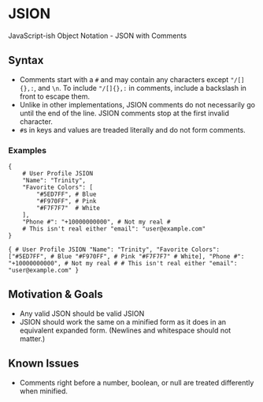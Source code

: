 # JSION
JavaScript-ish Object Notation - JSON with Comments
## Syntax
+ Comments start with a `#` and may contain any characters except `"/[]{},:`, and `\n`. To include `"/[]{},:` in comments, include a backslash in front to escape them.
+ Unlike in other implementations, JSION comments do not necessarily go until the end of the line. JSION comments stop at the first invalid character.
+ `#`s in keys and values are treaded literally and do not form comments.
### Examples
```
{
    # User Profile JSION
    "Name": "Trinity",
    "Favorite Colors": [
        "#5ED7FF", # Blue
        "#F970FF", # Pink
        "#F7F7F7"  # White
    ],
    "Phone #": "+10000000000", # Not my real #
    # This isn't real either "email": "user@example.com"
}
```
```
{ # User Profile JSION "Name": "Trinity", "Favorite Colors": ["#5ED7FF", # Blue "#F970FF", # Pink "#F7F7F7" # White], "Phone #": "+10000000000", # Not my real # # This isn't real either "email": "user@example.com" }
```
## Motivation & Goals
+ Any valid JSON should be valid JSION
+ JSION should work the same on a minified form as it does in an equivalent expanded form. (Newlines and whitespace should not matter.)
## Known Issues
+ Comments right before a number, boolean, or null are treated differently when minified.
